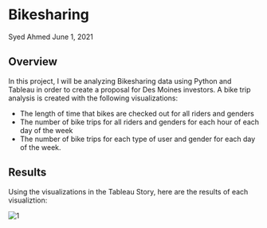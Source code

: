 # Bikesharing

Syed Ahmed 
June 1, 2021


## Overview 
In this project, I will be analyzing Bikesharing data using Python and Tableau in order to create a proposal for Des Moines investors. A bike trip analysis is created with the following visualizations: 
- The length of time that bikes are checked out for all riders and genders
- The number of bike trips for all riders and genders for each hour of each day of the week
- The number of bike trips for each type of user and gender for each day of the week.

## Results 

Using the visualizations in the Tableau Story, here are the results of each visualiztion: 

![1](https://user-images.githubusercontent.com/45697471/120260739-775c7c00-c264-11eb-98d3-5701a7a8df61.png)
